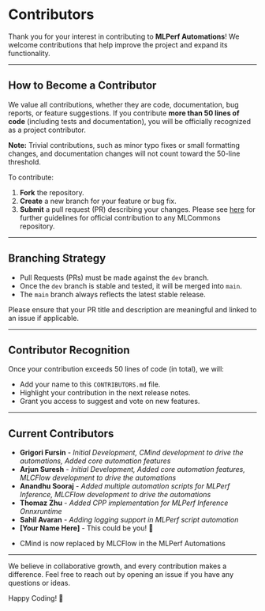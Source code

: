 # Contributors

Thank you for your interest in contributing to **MLPerf Automations**! We welcome contributions that help improve the project and expand its functionality.  

---

## How to Become a Contributor

We value all contributions, whether they are code, documentation, bug reports, or feature suggestions. If you contribute **more than 50 lines of code** (including tests and documentation), you will be officially recognized as a project contributor.  

**Note:** Trivial contributions, such as minor typo fixes or small formatting changes, and documentation changes will not count toward the 50-line threshold.  

To contribute:  
1. **Fork** the repository.  
2. **Create** a new branch for your feature or bug fix.  
3. **Submit** a pull request (PR) describing your changes.
Please see [here](CONTRIBUTING.md) for further guidelines for official contribution to any MLCommons repository.

---

## Branching Strategy

- Pull Requests (PRs) must be made against the `dev` branch.
- Once the `dev` branch is stable and tested, it will be merged into `main`.
- The `main` branch always reflects the latest stable release.

Please ensure that your PR title and description are meaningful and linked to an issue if applicable.

---

## Contributor Recognition

Once your contribution exceeds 50 lines of code (in total), we will:  
- Add your name to this `CONTRIBUTORS.md` file.  
- Highlight your contribution in the next release notes.  
- Grant you access to suggest and vote on new features.  

---

## Current Contributors

- **Grigori Fursin** - *Initial Development, CMind development to drive the automations, Added core automation features*
- **Arjun Suresh** - *Initial Development, Added core automation features, MLCFlow development to drive the automations* 
- **Anandhu Sooraj** - *Added multiple automation scripts for MLPerf Inference, MLCFlow development to drive the automations*
- **Thomaz Zhu** - *Added CPP implementation for MLPerf Inference Onnxruntime*
- **Sahil Avaran** - *Adding logging support in MLPerf script automation* 
- **[Your Name Here]** - This could be you! 🎉

* CMind is now replaced by MLCFlow in the MLPerf Automations

---

We believe in collaborative growth, and every contribution makes a difference. Feel free to reach out by opening an issue if you have any questions or ideas.  

Happy Coding! 🚀
